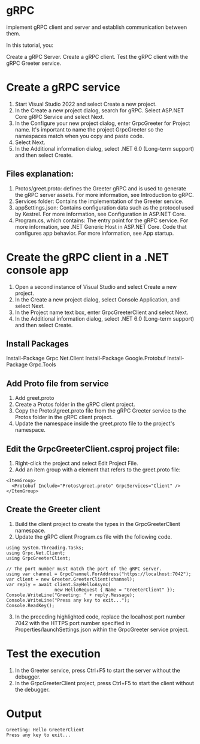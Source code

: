 # gRPC
implement gRPC client and server and establish communication between them.

In this tutorial, you:

Create a gRPC Server.
Create a gRPC client.
Test the gRPC client with the gRPC Greeter service.

# Create a gRPC service

1. Start Visual Studio 2022 and select Create a new project.
2. In the Create a new project dialog, search for gRPC. Select ASP.NET Core gRPC Service and select Next.
3. In the Configure your new project dialog, enter GrpcGreeter for Project name. It's important to name the project GrpcGreeter so the namespaces match when you copy and paste code.
4. Select Next.
5. In the Additional information dialog, select .NET 6.0 (Long-term support) and then select Create.

## Files explanation:
1. Protos/greet.proto: defines the Greeter gRPC and is used to generate the gRPC server assets. For more information, see Introduction to gRPC.
2. Services folder: Contains the implementation of the Greeter service.
3. appSettings.json: Contains configuration data such as the protocol used by Kestrel. For more information, see Configuration in ASP.NET Core.
4. Program.cs, which contains:
The entry point for the gRPC service. For more information, see .NET Generic Host in ASP.NET Core.
Code that configures app behavior. For more information, see App startup.

# Create the gRPC client in a .NET console app

1. Open a second instance of Visual Studio and select Create a new project.
2. In the Create a new project dialog, select Console Application, and select Next.
3. In the Project name text box, enter GrpcGreeterClient and select Next.
4. In the Additional information dialog, select .NET 6.0 (Long-term support) and then select Create.

## Install Packages

Install-Package Grpc.Net.Client
Install-Package Google.Protobuf
Install-Package Grpc.Tools

## Add Proto file from service

1. Add greet.proto
2. Create a Protos folder in the gRPC client project.
3. Copy the Protos\greet.proto file from the gRPC Greeter service to the Protos folder in the gRPC client project.
4. Update the namespace inside the greet.proto file to the project's namespace.

## Edit the GrpcGreeterClient.csproj project file:

1. Right-click the project and select Edit Project File.
2. Add an item group with a <Protobuf> element that refers to the greet.proto file:
  ```
  <ItemGroup>
    <Protobuf Include="Protos\greet.proto" GrpcServices="Client" />
  </ItemGroup>
  ```

## Create the Greeter client

1. Build the client project to create the types in the GrpcGreeterClient namespace.
2. Update the gRPC client Program.cs file with the following code.
  ```
  using System.Threading.Tasks;
  using Grpc.Net.Client;
  using GrpcGreeterClient;

  // The port number must match the port of the gRPC server.
  using var channel = GrpcChannel.ForAddress("https://localhost:7042");
  var client = new Greeter.GreeterClient(channel);
  var reply = await client.SayHelloAsync(
                    new HelloRequest { Name = "GreeterClient" });
  Console.WriteLine("Greeting: " + reply.Message);
  Console.WriteLine("Press any key to exit...");
  Console.ReadKey();
  ```

3. In the preceding highlighted code, replace the localhost port number 7042 with the HTTPS port number specified in Properties/launchSettings.json within the GrpcGreeter service project.

# Test the execution

1. In the Greeter service, press Ctrl+F5 to start the server without the debugger.
2. In the GrpcGreeterClient project, press Ctrl+F5 to start the client without the debugger.

# Output

```
Greeting: Hello GreeterClient
Press any key to exit...
```
